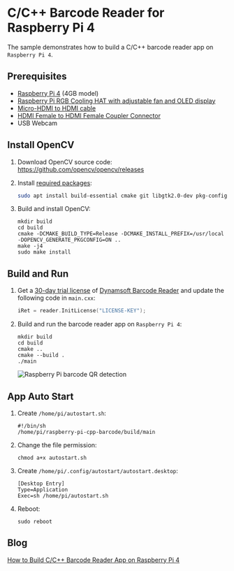 # C/C++ Barcode Reader for Raspberry Pi 4
The sample demonstrates how to build a C/C++ barcode reader app on `Raspberry Pi 4`.

## Prerequisites
- [Raspberry Pi 4](https://category.yahboom.net/products/raspberry-pi-4b) (4GB model)
- [Raspberry Pi RGB Cooling HAT with adjustable fan and OLED display](https://category.yahboom.net/products/rgb-cooling-hat)
- [Micro-HDMI to HDMI cable](https://category.yahboom.net/products/micro-hdmi-to-hdmi-cable)
- [HDMI Female to HDMI Female Coupler Connector](https://www.amazon.com/dp/B06XR9PR5X/ref=vp_d_pb_TIER2_lp_B0789BGXXR_pd?_encoding=UTF8&pd_rd_i=B06XR9PR5X&pd_rd_w=HUIGS&pf_rd_p=b9c8a149-8025-4ee4-a81e-c3b28f174075&pf_rd_r=03c2b5a1-60ef-4151-a487-8da38dcb6eff&pd_rd_r=03c2b5a1-60ef-4151-a487-8da38dcb6eff&pd_rd_wg=Kf0ZM)
- USB Webcam


## Install OpenCV
1. Download OpenCV source code: https://github.com/opencv/opencv/releases
2. Install [required packages](https://docs.opencv.org/master/d7/d9f/tutorial_linux_install.html): 

    ```bash
    sudo apt install build-essential cmake git libgtk2.0-dev pkg-config libavcodec-dev libavformat-dev libswscale-dev libv4l-dev libjpeg-dev libpng-dev libtiff-dev
    ```
    
3. Build and install OpenCV:
 
    ```
    mkdir build
    cd build
    cmake -DCMAKE_BUILD_TYPE=Release -DCMAKE_INSTALL_PREFIX=/usr/local -DOPENCV_GENERATE_PKGCONFIG=ON ..
    make -j4
    sudo make install
    ```

## Build and Run
1. Get a [30-day trial license](https://www.dynamsoft.com/customer/license/trialLicense/?product=dcv&package=cross-platform) of [Dynamsoft Barcode Reader](https://www.dynamsoft.com/barcode-reader/overview/) and update the following code in `main.cxx`:

    ```cpp
    iRet = reader.InitLicense("LICENSE-KEY");
    ```
    
2. Build and run the barcode reader app on `Raspberry Pi 4`:

    ```
    mkdir build
    cd build
    cmake ..
    cmake --build .
    ./main
    ```
     
    ![Raspberry Pi barcode QR detection](https://www.dynamsoft.com/codepool/wp-content/uploads/2020/06/raspberry-pi-barcode-qr.png)
    
## App Auto Start
1. Create `/home/pi/autostart.sh`:
  
      ```
      #!/bin/sh
      /home/pi/raspberry-pi-cpp-barcode/build/main
      ```
      
2. Change the file permission:
  
      ```
      chmod a+x autostart.sh
      ```
    
3. Create `/home/pi/.config/autostart/autostart.desktop`:
  
      ```
      [Desktop Entry]
      Type=Application
      Exec=sh /home/pi/autostart.sh
      ```
 4. Reboot:
 
    ```
    sudo reboot
    ```
  
## Blog
[How to Build C/C++ Barcode Reader App on Raspberry Pi 4](https://www.dynamsoft.com/codepool/raspberry-pi-cpp-barcode-reader.html)
